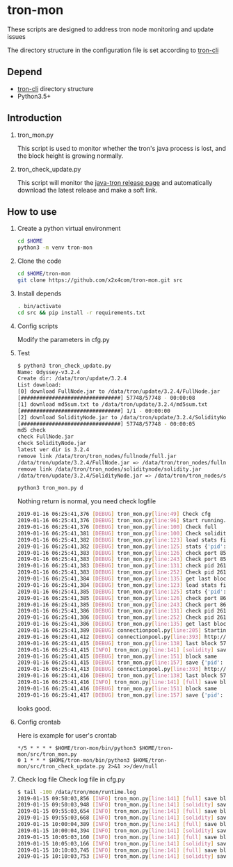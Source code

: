 # tron-mon

These scripts are designed to address tron node monitoring and update issues

The directory structure in the configuration file is set according to [tron-cli](https://github.com/tronprotocol/tron-cli)

## Depend

- [tron-cli](https://github.com/tronprotocol/tron-cli) directory structure 
- Python3.5+

## Introduction
1. tron_mon.py
   
   This script is used to monitor whether the tron's java process is lost, and the block height is growing normally.

2. tron_check_update.py

   This script will monitor the [java-tron release page](https://github.com/tronprotocol/java-tron/releases) and automatically download the latest release and make a soft link.

## How to use
1. Create a python virtual environment
   ```bash
   cd $HOME
   python3 -m venv tron-mon
   ```

2. Clone the code
   ```bash
   cd $HOME/tron-mon
   git clone https://github.com/x2x4com/tron-mon.git src
   ```

3. Install depends
   ```bash
   . bin/activate
   cd src && pip install -r requirements.txt
   ```

4. Config scripts

   Modify the parameters in cfg.py

5. Test
   ```bash
   $ python3 tron_check_update.py
   Name: Odyssey-v3.2.4
   Create dir: /data/tron/update/3.2.4
   List download:
   [0] download FullNode.jar to /data/tron/update/3.2.4/FullNode.jar
   [################################] 57748/57748 - 00:00:08
   [1] download md5sum.txt to /data/tron/update/3.2.4/md5sum.txt
   [################################] 1/1 - 00:00:00
   [2] download SolidityNode.jar to /data/tron/update/3.2.4/SolidityNode.jar
   [################################] 57748/57748 - 00:00:05
   md5 check
   check FullNode.jar
   check SolidityNode.jar
   latest ver dir is 3.2.4
   remove link /data/tron/tron_nodes/fullnode/full.jar
   /data/tron/update/3.2.4/FullNode.jar => /data/tron/tron_nodes/fullnode/full.jar
   remove link /data/tron/tron_nodes/soliditynode/solidity.jar
   /data/tron/update/3.2.4/SolidityNode.jar => /data/tron/tron_nodes/soliditynode/solidity.jar
   ```
   ```bash
   python3 tron_mon.py d
   ```
   
   Nothing return is normal, you need check logfile
   ```bash
   2019-01-16 06:25:41,376 [DEBUG] tron_mon.py[line:49] Check cfg
   2019-01-16 06:25:41,376 [DEBUG] tron_mon.py[line:96] Start running...
   2019-01-16 06:25:41,376 [DEBUG] tron_mon.py[line:100] Check full
   2019-01-16 06:25:41,381 [DEBUG] tron_mon.py[line:100] Check solidity
   2019-01-16 06:25:41,382 [DEBUG] tron_mon.py[line:123] load stats file
   2019-01-16 06:25:41,382 [DEBUG] tron_mon.py[line:125] stats {'pid': 2611, 'block': {'last': 5796894, 'count': 0, 'tron_api_last': 0}}
   2019-01-16 06:25:41,383 [DEBUG] tron_mon.py[line:126] check port 8500
   2019-01-16 06:25:41,383 [DEBUG] tron_mon.py[line:243] Check port 8500
   2019-01-16 06:25:41,383 [DEBUG] tron_mon.py[line:131] check pid 2611
   2019-01-16 06:25:41,383 [DEBUG] tron_mon.py[line:252] Check pid 2611
   2019-01-16 06:25:41,384 [DEBUG] tron_mon.py[line:135] get last block
   2019-01-16 06:25:41,384 [DEBUG] tron_mon.py[line:123] load stats file
   2019-01-16 06:25:41,385 [DEBUG] tron_mon.py[line:125] stats {'pid': 2612, 'block': {'last': 5792843, 'count': 0, 'tron_api_last': 0}}
   2019-01-16 06:25:41,385 [DEBUG] tron_mon.py[line:126] check port 8600
   2019-01-16 06:25:41,385 [DEBUG] tron_mon.py[line:243] Check port 8600
   2019-01-16 06:25:41,386 [DEBUG] tron_mon.py[line:131] check pid 2612
   2019-01-16 06:25:41,386 [DEBUG] tron_mon.py[line:252] Check pid 2612
   2019-01-16 06:25:41,386 [DEBUG] tron_mon.py[line:135] get last block2019-01-16 06:25:41,392 [DEBUG] connectionpool.py[line:205] Starting new HTTP connection (1): 127.0.0.1:8600
   2019-01-16 06:25:41,389 [DEBUG] connectionpool.py[line:205] Starting new HTTP connection (1): 127.0.0.1:8500
   2019-01-16 06:25:41,412 [DEBUG] connectionpool.py[line:393] http://127.0.0.1:8600 "GET /walletsolidity/getnowblock HTTP/1.1" 200 None
   2019-01-16 06:25:41,415 [DEBUG] tron_mon.py[line:138] last block 5792843
   2019-01-16 06:25:41,415 [INFO] tron_mon.py[line:141] [solidity] save block 5792843
   2019-01-16 06:25:41,415 [DEBUG] tron_mon.py[line:151] block same
   2019-01-16 06:25:41,415 [DEBUG] tron_mon.py[line:157] save {'pid': 2612, 'block': {'last': 5792843, 'count': 0, 'tron_api_last': 0}}
   2019-01-16 06:25:41,413 [DEBUG] connectionpool.py[line:393] http://127.0.0.1:8500 "GET /wallet/getnowblock HTTP/1.1" 200 None
   2019-01-16 06:25:41,416 [DEBUG] tron_mon.py[line:138] last block 5796894
   2019-01-16 06:25:41,416 [INFO] tron_mon.py[line:141] [full] save block 5796894
   2019-01-16 06:25:41,416 [DEBUG] tron_mon.py[line:151] block same
   2019-01-16 06:25:41,417 [DEBUG] tron_mon.py[line:157] save {'pid': 2611, 'block': {'last': 5796894, 'count': 0, 'tron_api_last': 0}}

   ``` 
   
   looks good.

6. Config crontab

   Here is example for user's crontab
   
   ```
   */5 * * * * $HOME/tron-mon/bin/python3 $HOME/tron-mon/src/tron_mon.py
   0 1 * * * $HOME/tron-mon/bin/python3 $HOME/tron-mon/src/tron_check_update.py 2>&1 >>/dev/null
   ```

7. Check log file
   Check log file in cfg.py
   ```bash
   $ tail -100 /data/tron/mon/runtime.log
   2019-01-15 09:50:03,856 [INFO] tron_mon.py[line:141] [full] save block 5792073
   2019-01-15 09:50:03,948 [INFO] tron_mon.py[line:141] [solidity] save block 5792054
   2019-01-15 09:55:03,654 [INFO] tron_mon.py[line:141] [full] save block 5792142
   2019-01-15 09:55:03,668 [INFO] tron_mon.py[line:141] [solidity] save block 5792121
   2019-01-15 10:00:04,389 [INFO] tron_mon.py[line:141] [full] save block 5792210
   2019-01-15 10:00:04,394 [INFO] tron_mon.py[line:141] [solidity] save block 5792191
   2019-01-15 10:05:03,160 [INFO] tron_mon.py[line:141] [full] save block 5792276
   2019-01-15 10:05:03,166 [INFO] tron_mon.py[line:141] [solidity] save block 5792256
   2019-01-15 10:10:03,745 [INFO] tron_mon.py[line:141] [full] save block 5792332
   2019-01-15 10:10:03,753 [INFO] tron_mon.py[line:141] [solidity] save block 5792313
   ```
